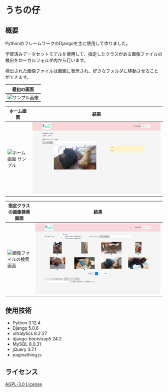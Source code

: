 # うちの仔

## 概要
PythonのフレームワークのDjangoを主に使用して作りました。

学習済みデータセットモデルを使用して、指定したクラスがある画像ファイルの検出をローカルフォルダ内から行います。

検出された画像ファイルは画面に表示され、好きなフォルダに移動させることができます。

| 最初の画面 |
| ----- |
| ![サンプル画像](https://github.com/user-attachments/assets/d3f422a4-d87b-42aa-b000-9d24ce21441d) |

| ホーム画面 | 結果 |
| ----- | ----- |
| ![ホーム画面 サンプル](https://github.com/user-attachments/assets/021cfebd-a722-45e7-abc2-5ba17923bf6e) | ![](static/images/sample1.png) |

| 指定クラスの画像検索画面 | 結果 |
| ----- | ----- |
| ![画像ファイルの検索画面](https://github.com/user-attachments/assets/cb3254f2-1133-47b1-905f-60eebcc3f96c) | ![](static/images/sample2.png) |


## 使用技術
- Python 3.12.4
- Django 5.0.6
- ultralytics 8.2.27
- django-bootstrap5 24.2
- MySQL 8.0.31
- jQuery 3.7.1
- paginathing.js

## ライセンス
[AGPL-3.0 License](LICENSE)

